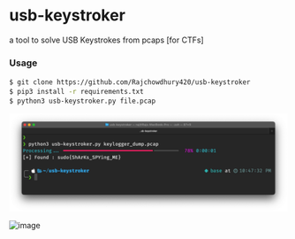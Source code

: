 # usb-keystroker
a tool to solve USB Keystrokes from pcaps [for CTFs]
### Usage
```bash
$ git clone https://github.com/Rajchowdhury420/usb-keystroker
$ pip3 install -r requirements.txt
$ python3 usb-keystroker.py file.pcap
```

![](snip.jpg)

<img width="1290" alt="image" src="https://github.com/user-attachments/assets/ae1db3f3-8b4e-48be-930c-bd9081db8594">
